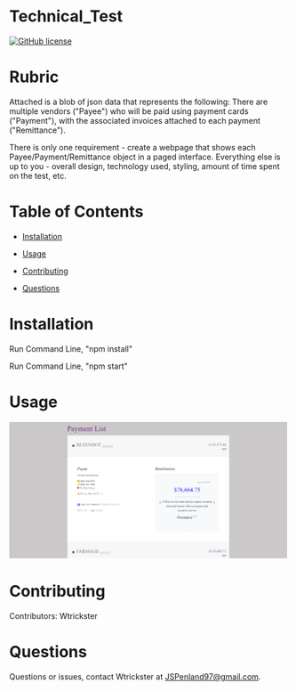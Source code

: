# Technical_Test
[![GitHub license](https://img.shields.io/badge/license-MIT-blue.svg)](https://github.com/Wtrickser/Technical_Test)


# Rubric

Attached is a blob of json data that represents the following: There are multiple vendors ("Payee") who will be paid using payment cards ("Payment"), with the associated invoices attached to each payment ("Remittance").

There is only one requirement - create a webpage that shows each Payee/Payment/Remittance object in a paged interface. Everything else is up to you - overall design, technology used, styling, amount of time spent on the test, etc.


# Table of Contents 

* [Installation](#installation)

* [Usage](#usage)

* [Contributing](#contributing)

* [Questions](#questions)


# Installation

Run Command Line, "npm install"

Run Command Line, "npm start"


# Usage

<img src = Pic.png width=500>


# Contributing

​Contributors: Wtrickster


# Questions

Questions or issues, contact Wtrickster at JSPenland97@gmail.com.